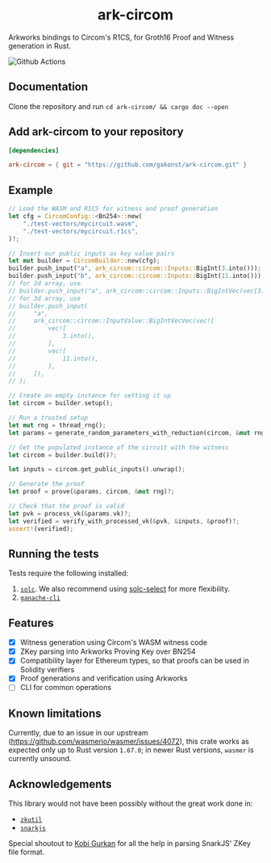 # <h1 align="center"> ark-circom </h1>

Arkworks bindings to Circom's R1CS, for Groth16 Proof and Witness generation in Rust.

![Github Actions](https://github.com/gakonst/ark-circom/workflows/Tests/badge.svg)

## Documentation

Clone the repository and run `cd ark-circom/ && cargo doc --open`

## Add ark-circom to your repository

```toml
[dependencies]

ark-circom = { git = "https://github.com/gakonst/ark-circom.git" }
```

## Example

```rust
// Load the WASM and R1CS for witness and proof generation
let cfg = CircomConfig::<Bn254>::new(
    "./test-vectors/mycircuit.wasm",
    "./test-vectors/mycircuit.r1cs",
)?;

// Insert our public inputs as key value pairs
let mut builder = CircomBuilder::new(cfg);
builder.push_input("a", ark_circom::circom::Inputs::BigInt(3.into()));
builder.push_input("b", ark_circom::circom::Inputs::BigInt(11.into()));
// for 2d array, use
// builder.push_input("a", ark_circom::circom::Inputs::BigIntVec(vec[3.into()]));
// for 3d array, use
// builder.push_input(
//     "a",
//     ark_circom::circom::InputValue::BigIntVecVec(vec![
//         vec![
//             3.into(),
//         ],
//         vec![
//             11.into(),
//         ],
//     ]),
// );

// Create an empty instance for setting it up
let circom = builder.setup();

// Run a trusted setup
let mut rng = thread_rng();
let params = generate_random_parameters_with_reduction(circom, &mut rng)?;

// Get the populated instance of the circuit with the witness
let circom = builder.build()?;

let inputs = circom.get_public_inputs().unwrap();

// Generate the proof
let proof = prove(&params, circom, &mut rng)?;

// Check that the proof is valid
let pvk = process_vk(&params.vk)?;
let verified = verify_with_processed_vk(&pvk, &inputs, &proof)?;
assert!(verified);
```

## Running the tests

Tests require the following installed:
1. [`solc`](https://solidity.readthedocs.io/en/latest/installing-solidity.html). We also recommend using [solc-select](https://github.com/crytic/solc-select) for more flexibility.
2. [`ganache-cli`](https://github.com/trufflesuite/ganache-cli#installation)

## Features

- [x] Witness generation using Circom's WASM witness code
- [x] ZKey parsing into Arkworks Proving Key over BN254
- [x] Compatibility layer for Ethereum types, so that proofs can be used in Solidity verifiers
- [x] Proof generations and verification using Arkworks
- [ ] CLI for common operations

## Known limitations

Currently, due to an issue in our upstream (https://github.com/wasmerio/wasmer/issues/4072), this crate works as expected only up to Rust version `1.67.0`; in newer Rust versions, `wasmer` is currently unsound.

## Acknowledgements

This library would not have been possibly without the great work done in:
- [`zkutil`](https://github.com/poma/zkutil/)
- [`snarkjs`](https://github.com/iden3/snarkjs/)

Special shoutout to [Kobi Gurkan](https://github.com/kobigurk/) for all the help in parsing SnarkJS' ZKey file format.
